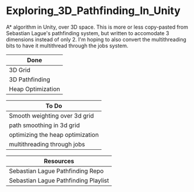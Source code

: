 # Exploring_3D_Pathfinding_In_Unity
 A* algorithm in Unity, over 3D space.
 This is more or less copy-pasted from Sebastian Lague's pathfinding system, but written to accomodate 3 dimensions instead of only 2. I'm hoping to also convert the multithreading bits to have it multithread through the jobs system.
 

 | Done |
| ------------- |
| 3D Grid | 
| 3D Pathfinding  |
|Heap Optimization|

|To Do|
|-----|
|Smooth weighting over 3d grid|
|path smoothing in 3d grid|
|optimizing the heap optimization|
|multithreading through jobs|
 
|Resources|
|-----|
|Sebastian Lague Pathfinding Repo| https://github.com/SebLague/Pathfinding|
|Sebastian Lague Pathfinding Playlist| https://www.youtube.com/playlist?list=PLFt_AvWsXl0cq5Umv3pMC9SPnKjfp9eGW|
